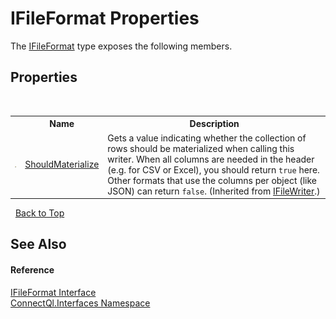 # IFileFormat Properties
 

The <a href="T_ConnectQl_Interfaces_IFileFormat">IFileFormat</a> type exposes the following members.


## Properties
&nbsp;<table><tr><th></th><th>Name</th><th>Description</th></tr><tr><td>![Public property](media/pubproperty.gif "Public property")</td><td><a href="P_ConnectQl_Interfaces_IFileWriter_ShouldMaterialize">ShouldMaterialize</a></td><td>
Gets a value indicating whether the collection of rows should be materialized when calling this writer. When all columns are needed in the header (e.g. for CSV or Excel), you should return `true` here. Other formats that use the columns per object (like JSON) can return `false`.
 (Inherited from <a href="T_ConnectQl_Interfaces_IFileWriter">IFileWriter</a>.)</td></tr></table>&nbsp;
<a href="#ifileformat-properties">Back to Top</a>

## See Also


#### Reference
<a href="T_ConnectQl_Interfaces_IFileFormat">IFileFormat Interface</a><br /><a href="N_ConnectQl_Interfaces">ConnectQl.Interfaces Namespace</a><br />